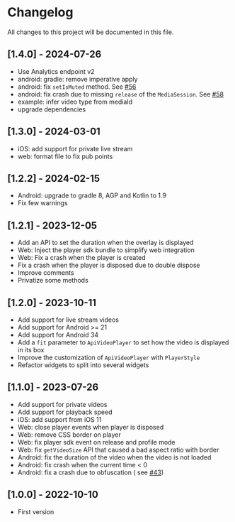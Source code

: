 # Changelog

All changes to this project will be documented in this file.

## [1.4.0] - 2024-07-26

- Use Analytics endpoint v2
- android: gradle: remove imperative apply
- android: fix `setIsMuted` method. See [#56](https://github.com/apivideo/api.video-flutter-player/issues/56)
- android: fix crash due to missing `release` of the `MediaSession`. See [#58](https://github.com/apivideo/api.video-flutter-player/issues/58)
- example: infer video type from mediaId
- upgrade dependencies

## [1.3.0] - 2024-03-01

- iOS: add support for private live stream
- web: format file to fix pub points

## [1.2.2] - 2024-02-15

- Android: upgrade to gradle 8, AGP and Kotlin to 1.9
- Fix few warnings

## [1.2.1] - 2023-12-05

- Add an API to set the duration when the overlay is displayed
- Web: Inject the player sdk bundle to simplify web integration
- Web: Fix a crash when the player is created
- Fix a crash when the player is disposed due to double dispose
- Improve comments
- Privatize some methods

## [1.2.0] - 2023-10-11

- Add support for live stream videos
- Add support for Android >= 21
- Add support for Android 34
- Add a `fit` parameter to `ApiVideoPlayer` to set how the video is displayed in its box
- Improve the customization of `ApiVideoPlayer` with `PlayerStyle`
- Refactor widgets to split into several widgets

## [1.1.0] - 2023-07-26

- Add support for private videos
- Add support for playback speed
- iOS: add support from iOS 11
- Web: close player events when player is disposed
- Web: remove CSS border on player
- Web: fix player sdk event on release and profile mode
- Web: fix `getVideoSize` API that caused a bad aspect ratio with border
- Android: fix the duration of the video when the video is not loaded
- Android: fix crash when the current time < 0
- Android: fix a crash due to obfuscation (
  see [#43](https://github.com/apivideo/api.video-flutter-player/issues/43))

## [1.0.0] - 2022-10-10

- First version
